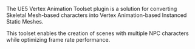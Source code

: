 The UE5 Vertex Animation Toolset plugin is a solution for converting Skeletal Mesh-based characters into Vertex Animation-based Instanced Static Meshes. 

This toolset enables the creation of scenes with multiple NPC characters while optimizing frame rate performance.
